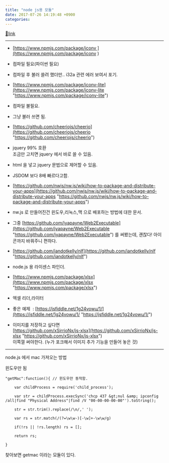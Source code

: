 ```yaml
---
title: "node js용 모듈"
date: 2017-07-26 14:19:48 +0900
categories: 
---
```

[🔗link](http://www.mins01.com/mh/tech/read/1097)
***


- [https://www.npmjs.com/package/iconv ](https://www.npmjs.com/package/iconv )
- 컴파일 필요(파이썬 필요)
- 컴파일 후 불러 쓸려 했더만.. i32a 관련 에러 보여서 포기.

- [https://www.npmjs.com/package/iconv-lite](https://www.npmjs.com/package/iconv-lite "https://www.npmjs.com/package/iconv-lite")
- 컴파일 불필요.
- 그냥 불러 쓰면 됨.

- [https://github.com/cheeriojs/cheerio](https://github.com/cheeriojs/cheerio "https://github.com/cheeriojs/cheerio")
- jquery 99% 호환   
조금만 고치면 jquery 에서 바로 쓸 수 있음.
- html 을 넣고 jquery 문법으로 제어할 수 있음.
- JSDOM 보다 8배 빠르다고함.  


- [https://github.com/nwjs/nw.js/wiki/how-to-package-and-distribute-your-apps](https://github.com/nwjs/nw.js/wiki/how-to-package-and-distribute-your-apps "https://github.com/nwjs/nw.js/wiki/how-to-package-and-distribute-your-apps")
- nw.js 로 만들어진건 윈도우,리눅스,맥 으로 배포하는 방법에 대한 문서.
- 그중 [https://github.com/jyapayne/Web2Executable](https://github.com/jyapayne/Web2Executable "https://github.com/jyapayne/Web2Executable") 를 써봤는데, 괜찮다! 아이콘까지 바꿔주니 편하다.

- [https://github.com/iandotkelly/nlf](https://github.com/iandotkelly/nlf "https://github.com/iandotkelly/nlf")
- node.js 용 라이센스 파인더.

- [https://www.npmjs.com/package/xlsx](https://www.npmjs.com/package/xlsx "https://www.npmjs.com/package/xlsx")
- 엑셀 리더,라이터
- 좋은 예제  : [https://jsfiddle.net/1g24vowu/1/](https://jsfiddle.net/1g24vowu/1/ "https://jsfiddle.net/1g24vowu/1/")
- 이미지를 저장하고 싶다면  
[https://github.com/xSirrioNx/js-xlsx](https://github.com/xSirrioNx/js-xlsx "https://github.com/xSirrioNx/js-xlsx")  
이쪽껄 써야한다. (누가 포크해서 이미지 추가 기능을 만들어 놓은 것)


- - - - - -

node.js 에서 mac 가져오는 방법

윈도우만 됨

	"getMac":function(){ // 윈도우만 동작함.

		var childProcess = require('child_process');

		var str = childProcess.execSync('chcp 437 &gt;nul &amp; ipconfig /all|find "Physical Address"|find /V "00-00-00-00-00"').toString();	

		str = str.trim().replace(/\n/,' ');

		var rs = str.match(/(?=\w\w-)[-\w]+-\w\w/g)

		if(!rs || !rs.length) rs = [];

		return rs;

	}



찾아보면 getmac 이라는 모듈이 있다.


